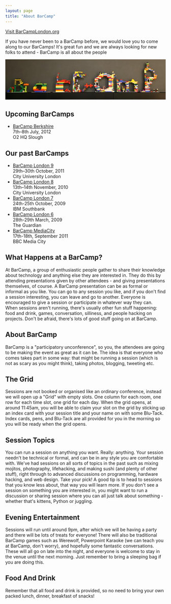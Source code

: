 ```yaml
---
layout: page
title: "About BarCamp"
---
```


<p>
  <a href='http://barcamplondon.org/' class='button'>Visit BarCampLondon.org</a>
</p>


If you have never been to a BarCamp before, we would love you to come along to our BarCamps! It's great fun and we are always looking for new folks to attend - BarCamp is all about the people

![Lego Logo](/images/pages/lego-logo.jpg)

## Upcoming BarCamps

<div class='events' markdown="1">

* [BarCamp Berkshire](http://barcampberkshire.com/)  
  7th–8th July, 2012  
  O2 HQ Slough

</div>

## Our past BarCamps

<div class='events' markdown="1">

* [BarCamp London 9](http://nine.barcamplondon.org)  
  29th–30th October, 2011  
  City University London
* [BarCamp London 8](http://eight.barcamplondon.org)  
  13th–14th November, 2010  
  City University London
* [BarCamp London 7](http://seven.barcamplondon.org)  
  24th-25th October, 2009  
  IBM Southbank
* [BarCamp London 6](http://six.barcamplondon.org)  
  28th-29th March, 2009  
  The Guardian
* [BarCamp MediaCity](http://barcampmediacity.co.uk)  
  17th-18th, September 2011  
  BBC Media City

</div>

## What Happens at a BarCamp?

At BarCamp, a group of enthusiastic people gather to share their knowledge about technology and anything else they are interested in. They do this by attending presentations given by other attendees - and giving presentations themselves, of course. A BarCamp presentation can be as formal or informal as you like. You can go to any session you like, and if you don't find a session interesting, you can leave and go to another. Everyone is encouraged to give a session or participate in whatever way they can. When sessions aren't running, there's usually other fun stuff happening: food and drink, games, conversation, silliness, and people hacking on projects. Don't be afraid, there's lots of good stuff going on at BarCamp.

## About BarCamp

BarCamp is a "participatory unconference", so you, the attendees are going to be making the event as great as it can be. The idea is that everyone who comes takes part in some way: that might be running a session (which is not as scary as you might think), taking photos, blogging, tweeting etc.

## The Grid

Sessions are not booked or organised like an ordinary conference, instead we will open up a "Grid" with empty slots. One column for each room, one row for each time slot, one grid for each day. When the grid opens, at around 11:45am, you will be able to claim your slot on the grid by sticking up an index card with your session title and your name on with some Blu-Tack. Index cards, pens, and Blu-Tack are all provided for you in the morning so you will be ready when the grid opens.

## Session Topics

You can run a session on anything you want. Really: anything. Your session needn't be technical or formal, and can be in any style you are comfortable with. We've had sessions on all sorts of topics in the past such as mixing mojitos, photography, lifehacking, and making sushi (and plenty of other stuff), right through to advanced discussions on programming, hardware hacking, and web design. Take your pick!
A good tip is to head to sessions that you know less about, that way you will learn more. If you don't see a session on something you are interested in, you might want to run a discussion or sharing session where you can all just talk about something - whether that's kittens, Python or juggling.

## Evening Entertainment

Sessions will run until around 9pm, after which we will be having a party and there will be lots of treats for everyone! There will also be traditional BarCamp games such as Werewolf, Powerpoint Karaoke (we can teach you at BarCamp, don't worry), and hopefully some fantastic conversations.
These will all go on late into the night, and everyone is welcome to stay in the venue until the next morning. Just remember to bring a sleeping bag if you are doing this.

## Food And Drink

Remember that all food and drink is provided, so no need to bring your own packed lunch, dinner, breakfast of snacks!